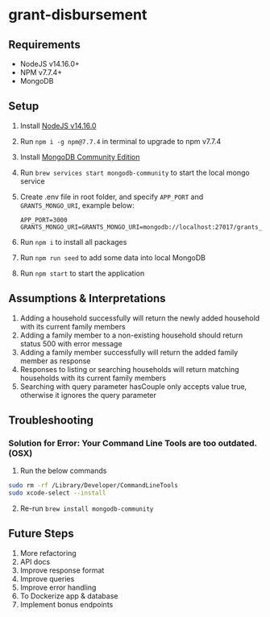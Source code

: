 # grant-disbursement

## Requirements

- NodeJS v14.16.0+
- NPM v7.7.4+
- MongoDB

## Setup

1. Install [NodeJS v14.16.0](https://nodejs.org/ko/blog/release/v14.16.0/)
1. Run `npm i -g npm@7.7.4` in terminal to upgrade to npm v7.7.4
1. Install [MongoDB Community Edition](https://docs.mongodb.com/manual/administration/install-community/)
1. Run `brew services start mongodb-community` to start the local mongo service
1. Create .env file in root folder, and specify `APP_PORT` and `GRANTS_MONGO_URI`, example below:

   ```
   APP_PORT=3000
   GRANTS_MONGO_URI=GRANTS_MONGO_URI=mongodb://localhost:27017/grants_dev
   ```

1. Run `npm i` to install all packages
1. Run `npm run seed` to add some data into local MongoDB
1. Run `npm start` to start the application

## Assumptions & Interpretations

1. Adding a household successfully will return the newly added household with its current family members
1. Adding a family member to a non-existing household should return status 500 with error message
1. Adding a family member successfully will return the added family member as response
1. Responses to listing or searching households will return matching households with its current family members
1. Searching with query parameter hasCouple only accepts value true, otherwise it ignores the query parameter

## Troubleshooting

### Solution for Error: Your Command Line Tools are too outdated. (OSX)

1. Run the below commands

```sh
sudo rm -rf /Library/Developer/CommandLineTools
sudo xcode-select --install
```

2. Re-run `brew install mongodb-community`

## Future Steps

1. More refactoring
1. API docs
1. Improve response format
1. Improve queries
1. Improve error handling
1. To Dockerize app & database
1. Implement bonus endpoints
